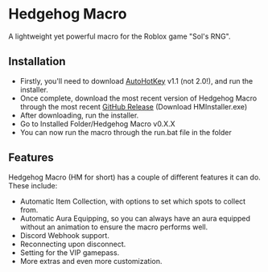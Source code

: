 # Hedgehog Macro
A lightweight yet powerful macro for the Roblox game "Sol's RNG".

 ## Installation
 - Firstly, you'll need to download [AutoHotKey](https://www.autohotkey.com/) v1.1 (not 2.0!), and run the installer.
 - Once complete, download the most recent version of Hedgehog Macro through the most recent [GitHub Release](https://github.com/boxaccelerator/HedgehogMacro/releases/latest) (Download HMInstaller.exe)
 - After downloading, run the installer.
 - Go to Installed Folder/Hedgehog Macro v0.X.X
 - You can now run the macro through the run.bat file in the folder

## Features
Hedgehog Macro (HM for short) has a couple of different features it can do. These include:
 - Automatic Item Collection, with options to set which spots to collect from.
 - Automatic Aura Equipping, so you can always have an aura equipped without an animation to ensure the macro performs well.
 - Discord Webhook support.
 - Reconnecting upon disconnect.
 - Setting for the VIP gamepass.
 - More extras and even more customization.
